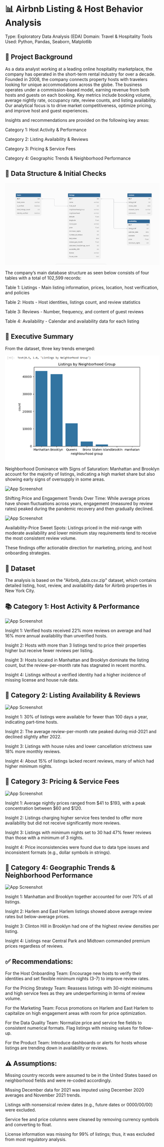 
# 📊 Airbnb Listing & Host Behavior Analysis
Type: Exploratory Data Analysis (EDA)
Domain: Travel & Hospitality
Tools Used: Python, Pandas, Seaborn, Matplotlib





## 🏢 Project Background
As a data analyst working at a leading online hospitality marketplace, the company has operated in the short-term rental industry for over a decade. Founded in 2008, the company connects property hosts with travelers looking for unique accommodations across the globe. The business operates under a commission-based model, earning revenue from both hosts and guests on each booking. Key metrics include booking volume, average nightly rate, occupancy rate, review counts, and listing availability. Our analytical focus is to drive market competitiveness, optimize pricing, and improve host and guest experiences.

Insights and recommendations are provided on the following key areas:

Category 1: Host Activity & Performance

Category 2: Listing Availability & Reviews

Category 3: Pricing & Service Fees

Category 4: Geographic Trends & Neighborhood Performance


## 🧱 Data Structure & Initial Checks

![App Screenshot](https://github.com/BharathAIML/Airbnb_dataAnalysis/blob/4c729e2b531c56a729bc6e9a1543b6dc08e7a422/ERD_1.png)

The company’s main database structure as seen below consists of four tables with a total of 102,599 records:

Table 1: Listings - Main listing information, prices, location, host verification, and policies

Table 2: Hosts - Host identities, listings count, and review statistics

Table 3: Reviews - Number, frequency, and content of guest reviews

Table 4: Availability - Calendar and availability data for each listing




## 📌 Executive Summary

From the dataset, three key trends emerged:

![App Screenshot](https://github.com/BharathAIML/Airbnb_dataAnalysis/blob/471cc55ce2433eea600df376fc94e0bb39aaa994/neighb%20.png)


Neighborhood Dominance with Signs of Saturation: Manhattan and Brooklyn account for the majority of listings, indicating a high market share but also showing early signs of oversupply in some areas.

![App Screenshot](https://drive.google.com/file/d/1uIFMfOLx0JOLF5Dgf8R5I88DoIeMNHZj/view?usp=sharing)

Shifting Price and Engagement Trends Over Time: While average prices have shown fluctuations across years, engagement (measured by review rates) peaked during the pandemic recovery and then gradually declined.

![App Screenshot](https://drive.google.com/file/d/1uIFMfOLx0JOLF5Dgf8R5I88DoIeMNHZj/view?usp=sharing)


Availability-Price Sweet Spots: Listings priced in the mid-range with moderate availability and lower minimum stay requirements tend to receive the most consistent review volume.

These findings offer actionable direction for marketing, pricing, and host onboarding strategies.

## 📁 Dataset
The analysis is based on the "Airbnb_data.csv.zip" dataset, which contains detailed listing, host, review, and availability data for Airbnb properties in New York City.

## 📚 Category 1: Host Activity & Performance

![App Screenshot](https://drive.google.com/file/d/1hFKDOQb6eb-8R_xnENbZNfIRKe05urui/view?usp=sharing)

Insight 1: Verified hosts received 22% more reviews on average and had 16% more annual availability than unverified hosts.

Insight 2: Hosts with more than 3 listings tend to price their properties higher but receive fewer reviews per listing.

Insight 3: Hosts located in Manhattan and Brooklyn dominate the listing count, but the review-per-month rate has stagnated in recent months.

Insight 4: Listings without a verified identity had a higher incidence of missing license and house rule data.


##  📘 Category 2: Listing Availability & Reviews

![App Screenshot](https://drive.google.com/file/d/1hFKDOQb6eb-8R_xnENbZNfIRKe05urui/view?usp=sharing)

Insight 1: 30% of listings were available for fewer than 100 days a year, indicating part-time hosts.

Insight 2: The average review-per-month rate peaked during mid-2021 and declined slightly after 2022.

Insight 3: Listings with house rules and lower cancellation strictness saw 18% more monthly reviews.

Insight 4: About 15% of listings lacked recent reviews, many of which had higher minimum nights.


##  📙 Category 3: Pricing & Service Fees
![App Screenshot](https://drive.google.com/file/d/1_NPhSpIC3_BGbIw5x-7bL22fo-goyqN0/view?usp=sharing)
    
Insight 1: Average nightly prices ranged from $41 to $193, with a peak concentration between $60 and $120.

Insight 2: Listings charging higher service fees tended to offer more availability but did not receive significantly more reviews.

Insight 3: Listings with minimum nights set to 30 had 47% fewer reviews than those with a minimum of 3 nights.

Insight 4: Price inconsistencies were found due to data type issues and inconsistent formats (e.g., dollar symbols in strings).




##  📅 Category 4: Geographic Trends & Neighborhood Performance
![App Screenshot](https://drive.google.com/file/d/1kmeHRe4o3BlTBZe8c_DO4AsVRMKLW-WS/view?usp=sharing)

Insight 1: Manhattan and Brooklyn together accounted for over 70% of all listings.

Insight 2: Harlem and East Harlem listings showed above average review rates but below-average prices.

Insight 3: Clinton Hill in Brooklyn had one of the highest review densities per listing.

Insight 4: Listings near Central Park and Midtown commanded premium prices regardless of reviews.
## ✅ Recommendations:

For the Host Onboarding Team: Encourage new hosts to verify their identities and set flexible minimum nights (3-7) to improve review rates.

For the Pricing Strategy Team: Reassess listings with 30-night minimums and high service fees as they are underperforming in terms of review volume.

For the Marketing Team: Focus promotions on Harlem and East Harlem to capitalize on high engagement areas with room for price optimization.

For the Data Quality Team: Normalize price and service fee fields to consistent numerical formats. Flag listings with missing values for follow-up.

For the Product Team: Introduce dashboards or alerts for hosts whose listings are trending down in availability or reviews.


## ⚠️ Assumptions: 
Missing country records were assumed to be in the United States based on neighborhood fields and were re-coded accordingly.

Missing December data for 2021 was imputed using December 2020 averages and November 2021 trends.

Listings with nonsensical review dates (e.g., future dates or 0000/00/00) were excluded.

Service fee and price columns were cleaned by removing currency symbols and converting to float.

License information was missing for 99% of listings; thus, it was excluded from most regulatory analysis.

